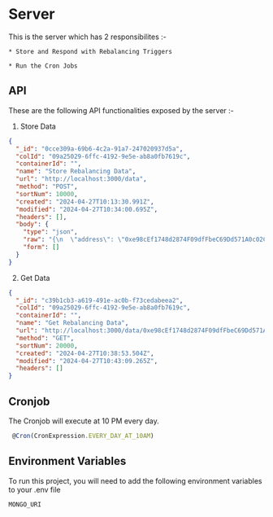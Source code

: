 # Server

This is the server which has 2 responsibilites :-

    * Store and Respond with Rebalancing Triggers

    * Run the Cron Jobs

## API

These are the following API functionalities exposed by the server :-

1. Store Data

```json
{
  "_id": "0cce309a-69b6-4c2a-91a7-247020937d5a",
  "colId": "09a25029-6ffc-4192-9e5e-ab8a0fb7619c",
  "containerId": "",
  "name": "Store Rebalancing Data",
  "url": "http://localhost:3000/data",
  "method": "POST",
  "sortNum": 10000,
  "created": "2024-04-27T10:13:30.991Z",
  "modified": "2024-04-27T10:34:00.695Z",
  "headers": [],
  "body": {
    "type": "json",
    "raw": "{\n  \"address\": \"0xe98cEf1748d2874F09dfFbeC69Dd571A0c02C050\",\n  \"tokenA\": \"0xe98cEf1748d2874F09dfFbeC69Dd571A0c02C050\",\n  \"tokenB\": \"0xe98cEf1748d2874F09dfFbeC69Dd571A0c02C050\",\n  \"type\": \"lower\",\n  \"amount\": \"10000\"\n}",
    "form": []
  }
}
```

2. Get Data

```json
{
  "_id": "c39b1cb3-a619-491e-ac0b-f73cedabeea2",
  "colId": "09a25029-6ffc-4192-9e5e-ab8a0fb7619c",
  "containerId": "",
  "name": "Get Rebalancing Data",
  "url": "http://localhost:3000/data/0xe98cEf1748d2874F09dfFbeC69Dd571A0c02C050",
  "method": "GET",
  "sortNum": 20000,
  "created": "2024-04-27T10:38:53.504Z",
  "modified": "2024-04-27T10:43:09.265Z",
  "headers": []
}
```

## Cronjob

The Cronjob will execute at 10 PM every day.

```javascript
 @Cron(CronExpression.EVERY_DAY_AT_10AM)
```

## Environment Variables

To run this project, you will need to add the following environment variables to your .env file

`MONGO_URI`
